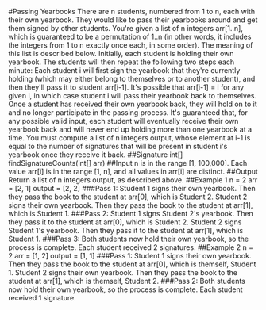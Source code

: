 #Passing Yearbooks
There are n students, numbered from 1 to n, each with their own yearbook. They would like to pass their yearbooks around and get them signed by other students.
You're given a list of n integers arr[1..n], which is guaranteed to be a permutation of 1..n (in other words, it includes the integers from 1 to n exactly once each, in some order). The meaning of this list is described below.
Initially, each student is holding their own yearbook. The students will then repeat the following two steps each minute: Each student i will first sign the yearbook that they're currently holding (which may either belong to themselves or to another student), and then they'll pass it to student arr[i-1]. It's possible that arr[i-1] = i for any given i, in which case student i will pass their yearbook back to themselves. Once a student has received their own yearbook back, they will hold on to it and no longer participate in the passing process.
It's guaranteed that, for any possible valid input, each student will eventually receive their own yearbook back and will never end up holding more than one yearbook at a time.
You must compute a list of n integers output, whose element at i-1 is equal to the number of signatures that will be present in student i's yearbook once they receive it back.
##Signature
int[] findSignatureCounts(int[] arr)
##Input
n is in the range [1, 100,000].
Each value arr[i] is in the range [1, n], and all values in arr[i] are distinct.
##Output
Return a list of n integers output, as described above.
##Example 1
n = 2
arr = [2, 1]
output = [2, 2]
###Pass 1:
Student 1 signs their own yearbook. Then they pass the book to the student at arr[0], which is Student 2.
Student 2 signs their own yearbook. Then they pass the book to the student at arr[1], which is Student 1.
###Pass 2:
Student 1 signs Student 2's yearbook. Then they pass it to the student at arr[0], which is Student 2.
Student 2 signs Student 1's yearbook. Then they pass it to the student at arr[1], which is Student 1.
###Pass 3:
Both students now hold their own yearbook, so the process is complete.
Each student received 2 signatures.
##Example 2
n = 2
arr = [1, 2]
output = [1, 1]
###Pass 1:
Student 1 signs their own yearbook. Then they pass the book to the student at arr[0], which is themself, Student 1.
Student 2 signs their own yearbook. Then they pass the book to the student at arr[1], which is themself, Student 2.
###Pass 2:
Both students now hold their own yearbook, so the process is complete.
Each student received 1 signature.